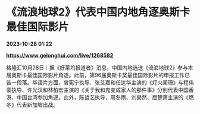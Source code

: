 # 《流浪地球2》代表中国内地角逐奥斯卡最佳国际影片

**2023-10-28 01:22**

**https://www.gelonghui.com/live/1268582**

格隆汇10月28日｜据《好莱坞报道者》消息，中国内地选送《流浪地球2》参与本届奥斯卡最佳国际影片角逐。此前，第96届奥斯卡奖最佳国际影片的申报工作已告一段落。华语片方面，曾宪宁执导、张艾嘉和任达华主演的《灯火阑珊》与程伟豪执导、许光汉和林柏宏主演的《关于我和鬼变成家人的那件事》分别代表中国香港、中国台湾参加角逐。此外，陈哲艺执导，周冬雨、刘昊然、屈楚萧主演的《燃冬》代表新加坡出战。
